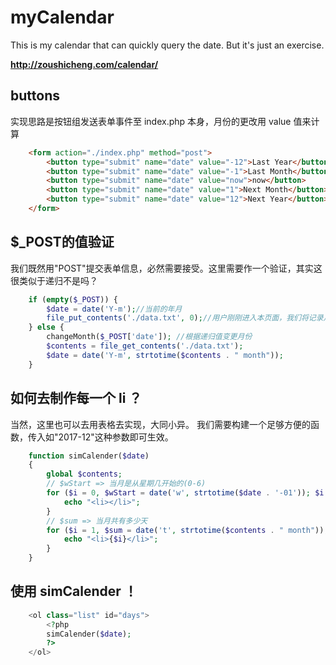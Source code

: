 # myCalendar
This is my calendar that can quickly query the date.  But it's just an exercise.

**<http://zoushicheng.com/calendar/>**

## buttons
实现思路是按钮组发送表单事件至 index.php 本身，月份的更改用 value 值来计算

```html
    <form action="./index.php" method="post">
        <button type="submit" name="date" value="-12">Last Year</button>
        <button type="submit" name="date" value="-1">Last Month</button>
        <button type="submit" name="date" value="now">now</button>
        <button type="submit" name="date" value="1">Next Month</button>
        <button type="submit" name="date" value="12">Next Year</button>
    </form>
```
    
## $_POST的值验证
我们既然用"POST"提交表单信息，必然需要接受。这里需要作一个验证，其实这很类似于递归不是吗？

```php
    if (empty($_POST)) {
        $date = date('Y-m');//当前的年月
        file_put_contents('./data.txt', 0);//用户刚刚进入本页面，我们将记录月份的值初始化
    } else {
        changeMonth($_POST['date']); //根据递归值变更月份
        $contents = file_get_contents('./data.txt');
        $date = date('Y-m', strtotime($contents . " month"));
    }
```
    
## 如何去制作每一个 li ？
当然，这里也可以去用表格去实现，大同小异。
我们需要构建一个足够方便的函数，传入如"2017-12"这种参数即可生效。

```php
    function simCalender($date)
    {
        global $contents;
        // $wStart => 当月是从星期几开始的(0-6)
        for ($i = 0, $wStart = date('w', strtotime($date . '-01')); $i < $wStart; $i++) {
            echo "<li></li>";
        }
        // $sum => 当月共有多少天
        for ($i = 1, $sum = date('t', strtotime($contents . " month")); $i <= $sum; $i++) {
            echo "<li>{$i}</li>";
        }
    }
```
    
## 使用 simCalender ！
    
```php
    <ol class="list" id="days">
        <?php
        simCalender($date);
        ?>
    </ol>
```